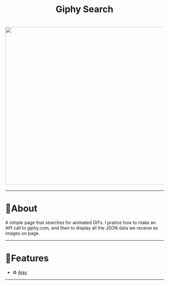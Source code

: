 <h1 align="center">
    Giphy Search 
</h1>

<h1 align="center">
    <img 
    src="public/capture.gif"
    width="800"
    height="500"
    >
</h1>


---

# 📖About
A simple page that searches for animated GIFs. I pratice how to make an API call to giphy.com, and then to display all the JSON data we receive as images on page. 

---

# 🚀Features

- ♻ [Ajax](https://developer.mozilla.org/pt-BR/docs/Web/Guide/AJAX)

---

